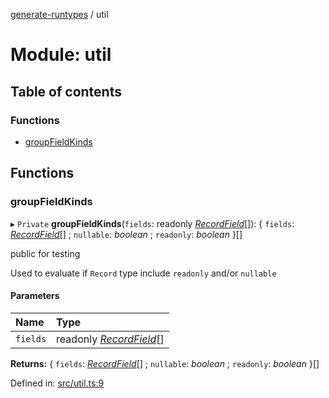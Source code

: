 [generate-runtypes](../README.md) / util

# Module: util

## Table of contents

### Functions

- [groupFieldKinds](util.md#groupfieldkinds)

## Functions

### groupFieldKinds

▸ `Private` **groupFieldKinds**(`fields`: readonly [*RecordField*](types.md#recordfield)[]): { `fields`: [*RecordField*](types.md#recordfield)[] ; `nullable`: *boolean* ; `readonly`: *boolean*  }[]

public for testing

Used to evaluate if `Record` type include `readonly` and/or `nullable`

#### Parameters

| Name | Type |
| :------ | :------ |
| `fields` | readonly [*RecordField*](types.md#recordfield)[] |

**Returns:** { `fields`: [*RecordField*](types.md#recordfield)[] ; `nullable`: *boolean* ; `readonly`: *boolean*  }[]

Defined in: [src/util.ts:9](https://github.com/cobraz/generate-runtypes/blob/1c53623/src/util.ts#L9)

